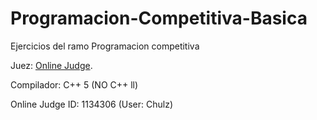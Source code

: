 # Programacion-Competitiva-Basica
Ejercicios del ramo Programacion competitiva

Juez: [Online Judge](https://onlinejudge.org/).

Compilador: C++ 5 (NO C++ ll)

Online Judge ID: 1134306 (User: Chulz)

